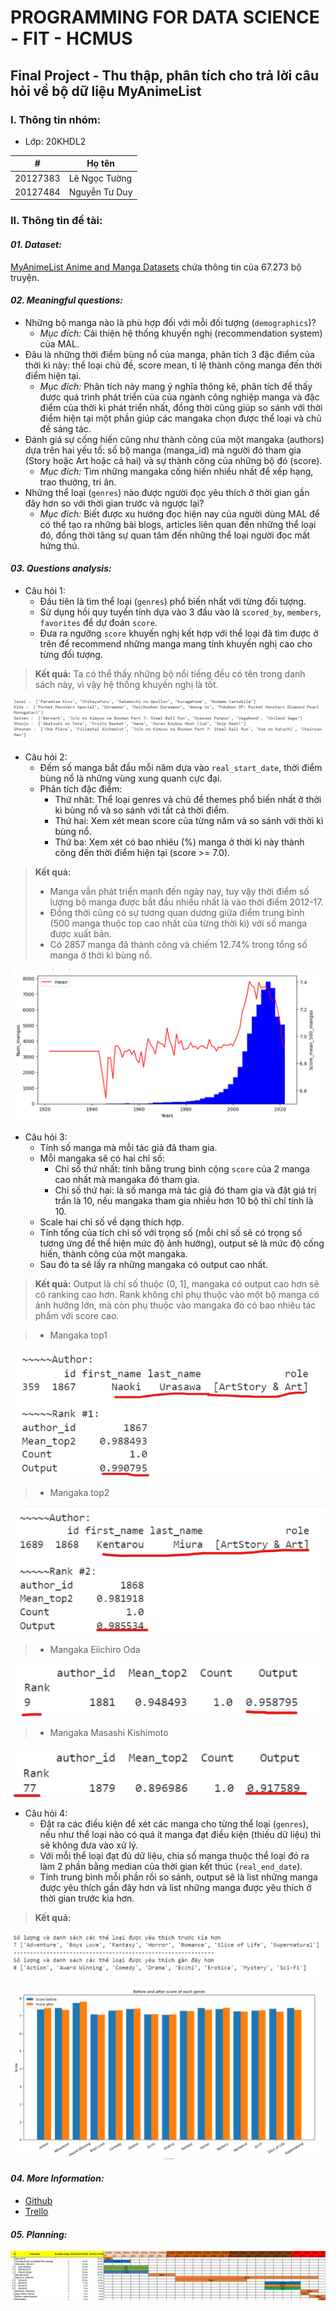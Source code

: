 # PROGRAMMING FOR DATA SCIENCE - FIT - HCMUS
## Final Project - Thu thập, phân tích cho trả lời câu hỏi về bộ dữ liệu MyAnimeList
### I. Thông tin nhóm:
- Lớp: 20KHDL2

#|Họ tên
-|-
20127383|Lê Ngọc Tường
20127484|Nguyễn Tư Duy

### II. Thông tin đề tài:
#### **_01. Dataset:_**
[MyAnimeList Anime and Manga Datasets](https://www.kaggle.com/datasets/andreuvallhernndez/myanimelist) chứa thông tin của 67.273 bộ truyện.

#### **_02. Meaningful questions:_**
- Những bộ manga nào là phù hợp đối với mỗi đối tượng (`demographics`)?
  - _Mục đích:_ Cải thiện hệ thống khuyến nghị (recommendation system) của MAL.
- Đâu là những thời điểm bùng nổ của manga, phân tích 3 đặc điểm của thời kì này: thể loại chủ đề, score mean, tỉ lệ thành công manga đến thời điểm hiện tại.
  - _Mục đích:_ Phân tích này mang ý nghĩa thông kê, phân tích để thấy được quá trình phát triển của của ngành công nghiệp manga và đặc điểm của thời kì phát triển nhất, đồng thời cũng giúp so sánh với thời điểm hiện tại một phần giúp các mangaka chọn được thể loại và chủ đề sáng tác.
- Đánh giá sự cống hiến cũng như thành công của một mangaka (authors) dựa trên hai yếu tố: số bộ manga (manga_id) mà người đó tham gia (Story hoặc Art hoặc cả hai) và sự thành công của những bộ đó (score).
  - _Mục đích:_ Tìm những mangaka cống hiến nhiều nhất để xếp hạng, trao thưởng, tri ân.
- Những thể loại (`genres`) nào được người đọc yêu thích ở thời gian gần đây hơn so với thời gian trước và ngược lại?
  - _Mục đích:_ Biết được xu hướng đọc hiện nay của người dùng MAL để có thể tạo ra những bài blogs, articles liên quan đến những thể loại đó, đồng thời tăng sự quan tâm đến những thể loại người đọc mất hứng thú.

#### **_03. Questions analysis:_**
- Câu hỏi 1:
  - Đầu tiên là tìm thể loại (`genres`) phổ biến nhất với từng đối tượng.
  - Sử dụng hồi quy tuyến tính dựa vào 3 đầu vào là `scored_by`, `members`, `favorites` để dự đoán `score`.
  - Đưa ra ngưỡng `score` khuyến nghị kết hợp với thể loại đã tìm được ở trên để recommend những manga mang tính khuyến nghị cao cho từng đối tượng.

> **Kết quả:** Ta có thể thấy những bộ nổi tiếng đều có tên trong danh sách này, vì vậy hệ thống khuyến nghị là tốt.

![Q1](./Images/Q1.png)

- Câu hỏi 2:
  - Đếm số manga bắt đầu mỗi năm dựa vào `real_start_date`, thời điểm bùng nổ là những vùng xung quanh cực đại.
  - Phân tích đặc điểm:
    - Thứ nhât: Thể loại genres và chủ đề themes phổ biến nhất ở thời kì bùng nổ và so sánh với tất cả thời điểm.
    - Thứ hai: Xem xét mean score của từng năm và so sánh với thời kì bùng nổ.
    - Thứ ba: Xem xét có bao nhiêu (%) manga ở thời kì này thành công đến thời điểm hiện tại (score >= 7.0).

> **Kết quả:**
> - Manga vẫn phát triển mạnh đến ngày nay, tuy vậy thời điểm số lượng bộ manga được bắt đầu nhiều nhất là vào thời điểm 2012-17.
> - Đồng thời cũng có sự tương quan dương giữa điểm trung bình (500 manga thuộc top cao nhất của từng thời kì) với số manga được xuất bản.
> - Có 2857 manga đã thành công và chiếm 12.74% trong tổng số manga ở thời kì bùng nổ.

![Q2](./Images/Q2.png)

- Câu hỏi 3:
  - Tính số manga mà mỗi tác giả đã tham gia.
  - Mỗi mangaka sẽ có hai chỉ số:
    - Chỉ số thứ nhất: tính bằng trung bình cộng `score` của 2 manga cao nhất mà mangaka đó tham gia.
    - Chỉ số thứ hai: là số manga mà tác giả đó tham gia và đặt giá trị trần là 10, nếu mangaka tham gia nhiều hơn 10 bộ thì chỉ tính là 10.
  - Scale hai chỉ số về dạng thích hợp.
  - Tính tổng của tích chỉ số với trọng số (mỗi chỉ số sẽ có trọng số tương ứng để thể hiện mức độ ảnh hưởng), output sẽ là mức độ cống hiến, thành công của một mangaka.
  - Sau đó ta sẽ lấy ra những mangaka có output cao nhất.

> **Kết quả:** Output là chỉ số thuộc (0, 1], mangaka có output cao hơn sẽ có ranking cao hơn. Rank không chỉ phụ thuộc vào một bộ manga có ảnh hưởng lớn, mà còn phụ thuộc vào mangaka đó có bao nhiêu tác phẩm với score cao.

> - Mangaka top1

![Q3-top1](./Images/Q3-top1.png)

> - Mangaka top2

![Q3-top2](./Images/Q3-top2.png)

> - Mangaka Eiichiro Oda

![Q3-eiichiro-oda](./Images/Q3-eiichiro-oda.png)

> - Mangaka Masashi Kishimoto

![Q3-masashi-kishimoto](./Images/Q3-masashi-kishimoto.png)

- Câu hỏi 4:
  - Đặt ra các điều kiện để xét các manga cho từng thể loại (`genres`), nếu như thể loại nào có quá ít manga đạt điều kiện (thiếu dữ liệu) thì sẽ không đưa vào xử lý.
  - Với mỗi thể loại đạt đủ dữ liệu, chia số manga thuộc thể loại đó ra làm 2 phần bằng median của thời gian kết thúc (`real_end_date`).
  - Tính trung bình mỗi phần rồi so sánh, output sẽ là list những manga được yêu thích gần đây hơn và list những manga được yêu thích ở thời gian trước kia hơn.

> **Kết quả:**

![Q4](./Images/Q4.png)

![Q4-bar](./Images/Q4-bar.png)

#### **_04. More Information:_**
- [Github](https://github.com/lengoctuong/Prj-Manga-Dataset_Programming4DS)
- [Trello](https://trello.com/b/kqDOvCG5/prj-manga-datasetprogramming4ds)

#### **_05. Planning:_**
![Planning](./Images/Planning.png)
